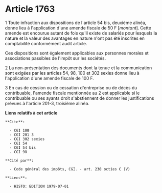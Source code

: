 # Article 1763

1  Toute infraction aux dispositions de l'article 54 bis, deuxième alinéa, donne lieu à l'application d'une amende fiscale de
50 F [*montant*]. Cette amende est encourue autant de fois qu'il existe de salariés pour lesquels la nature et la valeur des
avantages en nature n'ont pas été inscrites en comptabilité conformément audit article.

Ces dispositions sont également applicables aux personnes morales et associations passibles de l'impôt sur les sociétés.

2  La non-présentation des documents dont la tenue et la communication sont exigées par les articles 54, 98, 100 et 302
sexies donne lieu à l'application d'une amende fiscale de 100 F.

3  En cas de cession ou de cessation d'entreprise ou de décès du contribuable, l'amende fiscale mentionnée au 2 est
applicable si le contribuable ou ses ayants droit s'abstiennent de donner les justifications prévues à l'article 201-3,
troisième alinéa.

**Liens relatifs à cet article**

	**Cite**:

	  - CGI 100
	  - CGI 201 3
	  - CGI 302 sexies
	  - CGI 54
	  - CGI 54 bis
	  - CGI 98

	**Cité par**:

	  - Code général des impôts, CGI. - art. 238 octies C (V)

	**Liens**:

	  - HISTO: EDITION 1979-07-01

